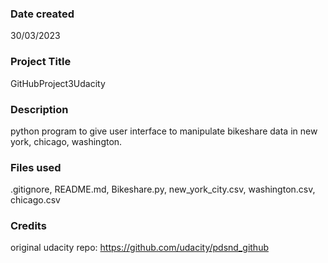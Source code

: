 ### Date created
30/03/2023

### Project Title
GitHubProject3Udacity

### Description
python program to give user interface to manipulate bikeshare data in new york, chicago, washington.

### Files used
.gitignore, README.md, Bikeshare.py, new_york_city.csv, washington.csv, chicago.csv

### Credits
original udacity repo: https://github.com/udacity/pdsnd_github


